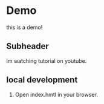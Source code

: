 # Demo

this is a demo!
 ## Subheader

  Im watching tutorial on youtube.

## local development 

1. Open index.hmtl in your browser.
